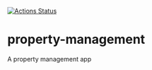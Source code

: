 [![Actions Status](https://github.com/Basemera/property-management/workflows/property-management/badge.svg)](https://github.com/Basemera/property-management/actions)

# property-management
A property management app
